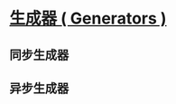 # [生成器 ( Generators )](https://www.dartlang.org/guides/language/language-tour#generators)

## 同步生成器

## 异步生成器